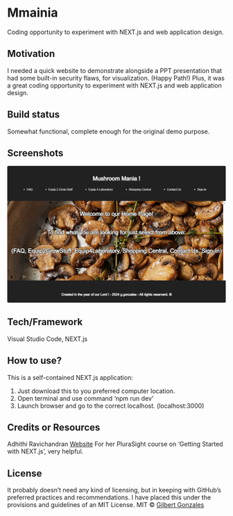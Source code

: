 # Mmainia
Coding opportunity to experiment with NEXT.js and web application design. 
## Motivation
I needed a quick website to demonstrate alongside a PPT presentation that had some built-in security flaws, for visualization. (Happy Path!) Plus, it was a great coding opportunity to experiment with NEXT.js and web application design. 
## Build status
Somewhat functional, complete enough for the original demo purpose. 
## Screenshots
![](/app/public/images/mmainia.png)
## Tech/Framework
Visual Studio Code, NEXT.js
## How to use?
This is a self-contained NEXT.js application: 
1.	Just download this to you preferred computer location.  
2.	Open terminal and use command ‘npm run dev’
3.	Launch browser and go to the correct localhost. (localhost:3000)
## Credits or Resources
Adhithi Ravichandran [Website]( https://adhithiravichandran.com/) For her PluraSight course on ‘Getting Started with NEXT.js’, very helpful.
## License
It probably doesn’t need any kind of licensing, but in keeping with GitHub’s preferred practices and recommendations. I have placed this under the provisions and guidelines of an MIT License. 
MIT © [Gilbert Gonzales]()
